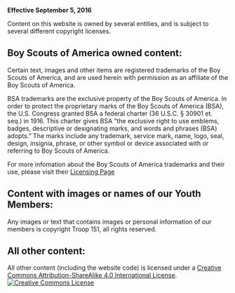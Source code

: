 **Effective September 5, 2016**

Content on this website is owned by several entities, and is subject to several different copyright licenses.

## Boy Scouts of America owned content:

Certain text, images and other items are registered trademarks of the Boy Scouts of America, and are used herein with permission as an affiliate of the Boy Scouts of America.

BSA trademarks are the exclusive property of the Boy Scouts of America. In order to protect the proprietary marks of the Boy Scouts of America (BSA), the U.S. Congress granted BSA a federal charter (36 U.S.C. § 30901 et. seq.) in 1916. This charter gives BSA “the exclusive right to use emblems, badges, descriptive or designating marks, and words and phrases (BSA) adopts.” The marks include any trademark, service mark, name, logo, seal, design, insignia, phrase, or other symbol or device associated with or referring to Boy Scouts of America.

For more infomation about the Boy Scouts of America trademarks and their use, please visit their [Licensing Page](http://www.scouting.org/Licensing/Protecting%20the%20Brand.aspx)

## Content with images or names of our Youth Members:

Any images or text that contains images or personal information of our members is copyright Troop 151, all rights reserved.

## All other content:

All other content (including the website code) is licensed under a <a rel="license" href="http://creativecommons.org/licenses/by-sa/4.0/">Creative Commons Attribution-ShareAlike 4.0 International License</a>.
<a rel="license" href="http://creativecommons.org/licenses/by-sa/4.0/"><img alt="Creative Commons License" style="border-width:0" src="https://i.creativecommons.org/l/by-sa/4.0/88x31.png" /></a>